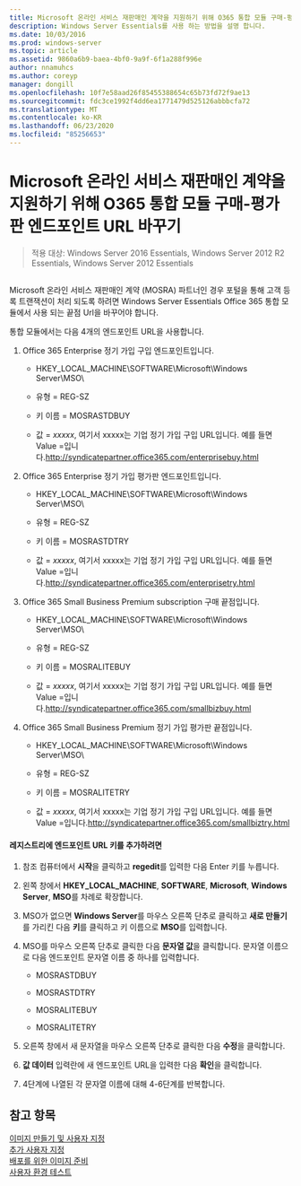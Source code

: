 ```yaml
---
title: Microsoft 온라인 서비스 재판매인 계약을 지원하기 위해 O365 통합 모듈 구매-평가판 엔드포인트 URL 바꾸기
description: Windows Server Essentials를 사용 하는 방법을 설명 합니다.
ms.date: 10/03/2016
ms.prod: windows-server
ms.topic: article
ms.assetid: 9860a6b9-baea-4bf0-9a9f-6f1a288f996e
author: nnamuhcs
ms.author: coreyp
manager: dongill
ms.openlocfilehash: 10f7e58aad26f85455388654c65b73fd72f9ae13
ms.sourcegitcommit: fdc3ce1992f4dd6ea1771479d525126abbbcfa72
ms.translationtype: MT
ms.contentlocale: ko-KR
ms.lasthandoff: 06/23/2020
ms.locfileid: "85256653"
---
```

# <a name="replace-o365-integration-module-buy-try-endpoint-url-in-support-of-microsoft-online-service-reseller-agreement"></a>Microsoft 온라인 서비스 재판매인 계약을 지원하기 위해 O365 통합 모듈 구매-평가판 엔드포인트 URL 바꾸기

>적용 대상: Windows Server 2016 Essentials, Windows Server 2012 R2 Essentials, Windows Server 2012 Essentials

##  <a name="BKMK_O365"></a>   
 Microsoft 온라인 서비스 재판매인 계약 (MOSRA) 파트너인 경우 포털을 통해 고객 등록 트랜잭션이 처리 되도록 하려면 Windows Server Essentials Office 365 통합 모듈에서 사용 되는 끝점 Url을 바꾸어야 합니다.  
  
 통합 모듈에서는 다음 4개의 엔드포인트 URL을 사용합니다.  
  
1.  Office 365 Enterprise 정기 가입 구입 엔드포인트입니다.  
  
    -   HKEY_LOCAL_MACHINE\SOFTWARE\Microsoft\Windows Server\MSO\  
  
    -   유형 = REG-SZ  
  
    -   키 이름 = MOSRASTDBUY  
  
    -   값 = *xxxxx*, 여기서 xxxxx는 기업 정기 가입 구입 URL입니다. 예를 들면 Value =입니다.http://syndicatepartner.office365.com/enterprisebuy.html  
  
2.  Office 365 Enterprise 정기 가입 평가판 엔드포인트입니다.  
  
    -   HKEY_LOCAL_MACHINE\SOFTWARE\Microsoft\Windows Server\MSO\  
  
    -   유형 = REG-SZ  
  
    -   키 이름 = MOSRASTDTRY  
  
    -   값 = *xxxxx*, 여기서 xxxxx는 기업 정기 가입 구입 URL입니다. 예를 들면 Value =입니다.http://syndicatepartner.office365.com/enterprisetry.html  
  
3.  Office 365 Small Business Premium subscription 구매 끝점입니다.  
  
    -   HKEY_LOCAL_MACHINE\SOFTWARE\Microsoft\Windows Server\MSO\  
  
    -   유형 = REG-SZ  
  
    -   키 이름 = MOSRALITEBUY  
  
    -   값 = *xxxxx*, 여기서 xxxxx는 기업 정기 가입 구입 URL입니다. 예를 들면 Value =입니다.http://syndicatepartner.office365.com/smallbizbuy.html  
  
4.  Office 365 Small Business Premium 정기 가입 평가판 끝점입니다.  
  
    -   HKEY_LOCAL_MACHINE\SOFTWARE\Microsoft\Windows Server\MSO\  
  
    -   유형 = REG-SZ  
  
    -   키 이름 = MOSRALITETRY  
  
    -   값 = *xxxxx*, 여기서 xxxxx는 기업 정기 가입 구입 URL입니다. 예를 들면 Value =입니다.http://syndicatepartner.office365.com/smallbiztry.html  
  
#### <a name="to-add-an-endpoint-url-key-to-the-registry"></a>레지스트리에 엔드포인트 URL 키를 추가하려면  
  
1.  참조 컴퓨터에서 **시작**을 클릭하고 **regedit**를 입력한 다음 Enter 키를 누릅니다.  
  
2.  왼쪽 창에서 **HKEY_LOCAL_MACHINE**, **SOFTWARE**, **Microsoft**, **Windows Server**, **MSO**를 차례로 확장합니다.  
  
3.  MSO가 없으면 **Windows Server**를 마우스 오른쪽 단추로 클릭하고 **새로 만들기**를 가리킨 다음 **키**를 클릭하고 키 이름으로 **MSO**를 입력합니다.  
  
4.  MSO를 마우스 오른쪽 단추로 클릭한 다음 **문자열 값**을 클릭합니다. 문자열 이름으로 다음 엔드포인트 문자열 이름 중 하나를 입력합니다.  
  
    -   MOSRASTDBUY  
  
    -   MOSRASTDTRY  
  
    -   MOSRALITEBUY  
  
    -   MOSRALITETRY  
  
5.  오른쪽 창에서 새 문자열을 마우스 오른쪽 단추로 클릭한 다음 **수정**을 클릭합니다.  
  
6.  **값 데이터** 입력란에 새 엔드포인트 URL을 입력한 다음 **확인**을 클릭합니다.  
  
7.  4단계에 나열된 각 문자열 이름에 대해 4-6단계를 반복합니다.  
  
## <a name="see-also"></a>참고 항목  

 [이미지 만들기 및 사용자 지정](Creating-and-Customizing-the-Image.md)   
 [추가 사용자 지정](Additional-Customizations.md)   
 [배포를 위한 이미지 준비](Preparing-the-Image-for-Deployment.md)   
 [사용자 환경 테스트](Testing-the-Customer-Experience.md)
 
